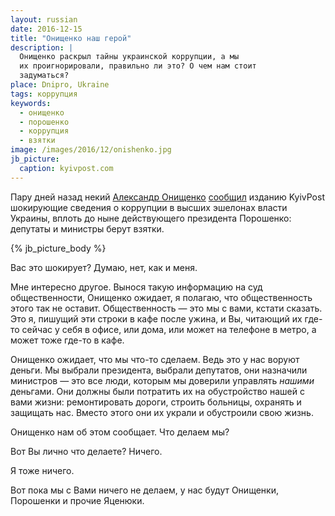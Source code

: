 ```yaml
---
layout: russian
date: 2016-12-15
title: "Онищенко наш герой"
description: |
  Онищенко раскрыл тайны украинской коррупции, а мы
  их проигнорировали, правильно ли это? О чем нам стоит
  задуматься?
place: Dnipro, Ukraine
tags: коррупция
keywords:
  - онищенко
  - порошенко
  - коррупция
  - взятки
image: /images/2016/12/onishenko.jpg
jb_picture:
  caption: kyivpost.com
---
```


Пару дней назад некий
[Александр Онищенко](https://ru.wikipedia.org/wiki/%D0%9E%D0%BD%D0%B8%D1%89%D0%B5%D0%BD%D0%BA%D0%BE,_%D0%90%D0%BB%D0%B5%D0%BA%D1%81%D0%B0%D0%BD%D0%B4%D1%80_%D0%A0%D0%BE%D0%BC%D0%B0%D0%BD%D0%BE%D0%B2%D0%B8%D1%87)
[сообщил](https://www.kyivpost.com/ukraine-politics/onyshchenko-makes-sweeping-claims-poroshenko-graft.html)
изданию KyivPost шокирующие сведения о коррупции
в высших эшелонах власти Украины, вплоть до
ныне действующего президента Порошенко: депутаты и министры берут
взятки.

<!--more-->

{% jb_picture_body %}

Вас это шокирует? Думаю, нет, как и меня.

Мне интересно другое. Вынося такую информацию на суд общественности,
Онищенко ожидает, я полагаю, что общественность этого так не оставит.
Общественность &mdash; это мы с вами, кстати сказать. Это я, пишущий
эти строки в кафе после ужина, и Вы, читающий их где-то сейчас у себя
в офисе, или дома, или может на телефоне в метро, а может тоже где-то в кафе.

Онищенко ожидает, что мы что-то сделаем. Ведь это у нас воруют деньги. Мы
выбрали президента, выбрали депутатов, они назначили министров &mdash;
это все люди, которым мы доверили управлять _нашими_ деньгами. Они должны
были потратить их на обустройство нашей с вами жизни: ремонтировать дороги,
строить больницы, охранять и защищать нас. Вместо этого они их украли
и обустроили свою жизнь.

Онищенко нам об этом сообщает. Что делаем мы?

Вот Вы лично что делаете? Ничего.

Я тоже ничего.

Вот пока мы с Вами ничего не делаем, у нас будут
Онищенки, Порошенки и прочие Яценюки.


